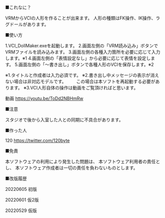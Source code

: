 ■これなに？

VRMからVCIの人形を作ることが出来ます。
人形の種類はFK操作、IK操作、ラグドールがあります。

■使い方

1.VCI_DollMaker.exeを起動します。
2.画面左側の「VRM読み込み」ボタンでVRMファイルを読み込みます。
3.画面左側の各種入力箇所を必要に応じて入力します。※1
4.画面左側の「表情設定なし」から必要に応じて表情を設定します。
5.画面左側の「～書き出し」ボタンで各種人形のVCIを保存します。※2

※1.タイトルと作成者は入力必須です。
※2.書き出し中メッセージの表示が消えない場合は非対応モデルです。
　　この場合は本ソフトを再起動する必要があります。
※3.VCI人形自体の操作は動画をご覧頂ければと思います。

動画
https://youtu.be/ToDd2NBHmRw

■注意

スタジオで後から入室した人との同期に不具合があります。

■作った人

120
https://twitter.com/120byte

■免責

本ソフトウェアの利用により発生した問題は、
本ソフトウェア利用者の責任とし、
本ソフトウェア作成者は一切の責任を負わないものとします。

■改版履歴

20220605
初版

20220601
仮2版

20220529
仮版
